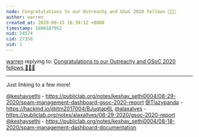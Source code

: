 ```yaml
---
node: Congratulations to our Outreachy and GSoC 2020 fellows 👏👏👏
author: warren
created_at: 2020-09-15 16:39:12 +0000
timestamp: 1600187952
nid: 24574
cid: 27358
uid: 1
---
```




[warren](../profile/warren) replying to: [Congratulations to our Outreachy and GSoC 2020 fellows 👏👏👏](../notes/warren/09-14-2020/congratulations-to-our-outreachy-and-gsoc-2020-fellows)

----
Just linking to a few more!

[@keshavsethi](/profile/keshavsethi) - https://publiclab.org/notes/keshav_sethi0004/08-29-2020/spam-management-dashboard-gsoc-2020-report
[@Tlazypanda](/profile/Tlazypanda) - https://hackmd.io/@itm2017004/BJuqtap6L
[@alaxalves](/profile/alaxalves) - https://publiclab.org/notes/alaxallves/08-29-2020/gsoc-2020-report
[@keshavsethi](/profile/keshavsethi) - https://publiclab.org/notes/keshav_sethi0004/08-18-2020/spam-management-dashboard-documentation